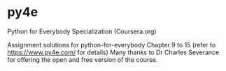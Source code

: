# py4e
Python for Everybody Specialization (Coursera.org)

Assignment solutions for python-for-everybody Chapter 9 to 15 (refer to https://www.py4e.com/ for details) 
Many thanks to Dr Charles Severance for offering the open and free version of the course.
